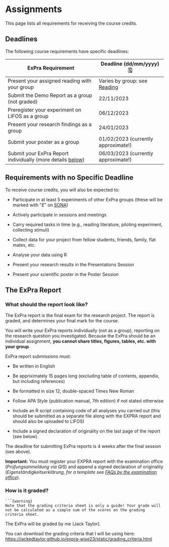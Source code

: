 # Assignments

This page lists all requirements for receiving the course credits.

## Deadlines

The following course requirements have specific deadlines:

| ExPra Requirement | Deadline (dd/mm/yyyy) 🗓 |
|-------------------|--------------------------|
| Present your assigned reading with your group | Varies by group: see [Reading](https://jackedtaylor.github.io/expra-wise23/general/reading.html) |
| Submit the Demo Report as a group (not graded) | 22/11/2023 |
| Preregister your experiment on LIFOS as a group | 06/12/2023 |
| Present your research findings as a group | 24/01/2023 |
| Submit your poster as a group | 01/02/2023 (currently approximate!) |
| Submit your ExPra Report individually (more details [below](#the-expra-report)) | 06/03/2023 (currently approximate!) | 

## Requirements with no Specific Deadline

To receive course credits, you will also be expected to:

* Participate in at least 5 experiments of other ExPra groups (these will be marked with "*E*" on [SONA](https://uni-frankfurt.sona-systems.com/))

* Actively participate in sessions and meetings

* Carry required tasks in time (e.g., reading literature, piloting experiment, collecting stimuli)

* Collect data for your project from fellow students, friends, family, flat mates, etc.

* Analyse your data using R

* Present your research results in the Presentations Session

* Present your scientific poster in the Poster Session

## The ExPra Report

### What should the report look like?

The ExPra report is the final exam for the research project. The report is graded, and determines your final mark for the course.

You will write your ExPra reports individually (not as a group), reporting on the research question you investigated. Because the ExPra should be an individual assignment, **you cannot share titles, figures, tables, etc. with your group**.

ExPra report submissions must:

* Be written in English

* Be appriximately 15 pages long (excluding table of contents, appendix, but including references)

* Be formatted in size 12, double-spaced Times New Roman

* Follow APA Style (publication manual, 7th edition) if not stated otherwise

* Include an R script containing code of all analyses you carried out (this should be submitted as a separate file along with the EXPRA report and should also be uploaded to LIFOS)

* Include a signed declaration of originality on the last page of the report (see below).

The deadline for submitting ExPra reports is 4 weeks after the final session (see above).

**Important:** You must register your EXPRA report with the examination office (*Prüfungsanmeldung via QIS*) and append a signed declaration of originality (*Eigenständigkeitserklärung, for a template see [FAQs by the examination office](https://www.psychologie.uni-frankfurt.de/126118252/BSc_MSc_FAQ_Okt_2022.pdf)*).

### How is it graded?

````{margin}
```{warning}
Note that the grading criteria sheet is only a guide! Your grade will not be calculated as a simple sum of the scores on the grading criteria sheet.
````

The ExPra will be graded by me (Jack Taylor).

You can download the grading criteria that I will be using here: https://jackedtaylor.github.io/expra-wise23/static/grading_criteria.html


